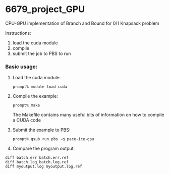 # 6679_project_GPU

CPU-GPU implementation of Branch and Bound for 0/1 Knapsack problem

Instructions:

1) load the cuda module
2) compile
3) submit the job to PBS to run

### Basic usage:

1) Load the cuda module:

    ```
    prompt% module load cuda
    ```

2) Compile the example:

    ```
    prompt% make
    ```

    The Makefile contains many useful bits of information on how to compile a CUDA code

3) Submit the example to PBS:

    ```
    prompt% qsub run.pbs -q pace-ice-gpu
    ```


4) Compare the program output. 

```
diff batch.err batch.err.ref
diff batch.log batch.log.ref
diff myoutput.log myoutput.log.ref
```

